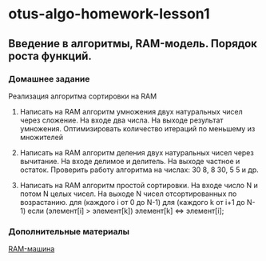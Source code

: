 # otus-algo-homework-lesson1

## Введение в алгоритмы, RAM-модель. Порядок роста функций.

### Домашнее задание

Реализация алгоритма сортировки на RAM
1. Написать на RAM алгоритм умножения двух натуральных чисел через сложение.
На входе два числа. 
На выходе результат умножения.
Оптимизировать количество итераций по меньшему из множителей

2. Написать на RAM алгоритм деления двух натуральных чисел через вычитание.
На входе делимое и делитель. 
На выходе частное и остаток.
Проверить работу алгоритма на числах: 30 8, 8 30, 5 5 и др.

3. Написать на RAM алгоритм простой сортировки.
На входе число N и потом N целых чисел.
На выходе N чисел отсортированных по возрастанию.
для (каждого i от 0 до N-1)
для (каждого k от i+1 до N-1)
если (элемент[i] > элемент[k])
элемент[k] <=> элемент[i];

### Дополнительные материалы

[RAM-машина](http://www.emustudio.net/download/)
